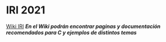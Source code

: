 # IRI 2021

[Wiki IRI](https://gitlab.com/FICEN_Students/ayudantia-iri-2021/-/wikis/IRI-Wiki)
***En el Wiki podrán encontrar paginas y documentación recomendados para C y ejemplos de distintos temas***
